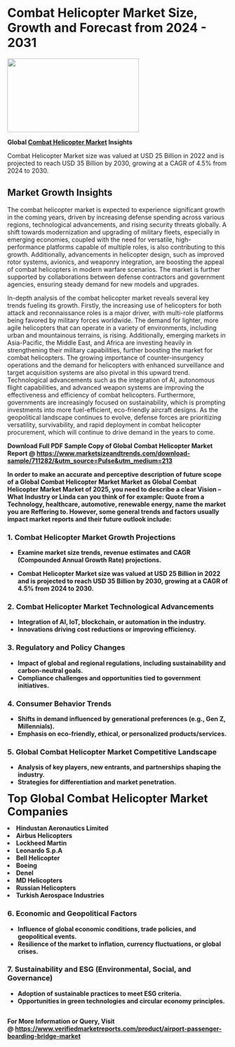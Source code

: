 <H1>Combat Helicopter Market Size, Growth and Forecast from 2024 - 2031</H1><img class="aligncenter size-medium wp-image-584254" src="https://thirdeyenews.in/wp-content/uploads/2024/09/Global-Market-Research-300x168.jpeg" alt="" width="300" height="168" /><p><strong>Global&nbsp;<a href="https://www.marketsizeandtrends.com/download-sample/711282/&amp;utm_source=Pulse&amp;utm_medium=213">Combat Helicopter Market</a> Insights</strong></p><p>Combat Helicopter Market size was valued at USD 25 Billion in 2022 and is projected to reach USD 35 Billion by 2030, growing at a CAGR of 4.5% from 2024 to 2030.</p><p><h2>Market Growth Insights</h2> <p>The combat helicopter market is expected to experience significant growth in the coming years, driven by increasing defense spending across various regions, technological advancements, and rising security threats globally. A shift towards modernization and upgrading of military fleets, especially in emerging economies, coupled with the need for versatile, high-performance platforms capable of multiple roles, is also contributing to this growth. Additionally, advancements in helicopter design, such as improved rotor systems, avionics, and weaponry integration, are boosting the appeal of combat helicopters in modern warfare scenarios. The market is further supported by collaborations between defense contractors and government agencies, ensuring steady demand for new models and upgrades.</p> <p><strong></strong></p> <p>In-depth analysis of the combat helicopter market reveals several key trends fueling its growth. Firstly, the increasing use of helicopters for both attack and reconnaissance roles is a major driver, with multi-role platforms being favored by military forces worldwide. The demand for lighter, more agile helicopters that can operate in a variety of environments, including urban and mountainous terrains, is rising. Additionally, emerging markets in Asia-Pacific, the Middle East, and Africa are investing heavily in strengthening their military capabilities, further boosting the market for combat helicopters. The growing importance of counter-insurgency operations and the demand for helicopters with enhanced surveillance and target acquisition systems are also pivotal in this upward trend. Technological advancements such as the integration of AI, autonomous flight capabilities, and advanced weapon systems are improving the effectiveness and efficiency of combat helicopters. Furthermore, governments are increasingly focused on sustainability, which is prompting investments into more fuel-efficient, eco-friendly aircraft designs. As the geopolitical landscape continues to evolve, defense forces are prioritizing versatility, survivability, and rapid deployment in combat helicopter procurement, which will continue to drive demand in the years to come.</p> <p><strong></p><p><span class=""><strong>Download Full PDF Sample Copy of Global Combat Helicopter Market Report</strong> @ <a href="https://www.marketsizeandtrends.com/download-sample/711282/&amp;utm_source=Pulse&amp;utm_medium=213" target="_blank">https://www.marketsizeandtrends.com/download-sample/711282/&amp;utm_source=Pulse&amp;utm_medium=213</a></span></p><p>In order to make an accurate and perceptive description of future scope of a Global&nbsp;Combat Helicopter Market Market as Global&nbsp;Combat Helicopter Market Market of 2025, you need to describe a clear Vision &ndash; What Industry or Linda can you think of for example: Quote from a Technology, healthcare, automotive, renewable energy, name the market you are Reffering to. However, some general trends and factors usually impact market reports and their future outlook include:</p><h3>1.&nbsp;<strong>Combat Helicopter Market Growth Projections</strong></h3><ul><li>Examine market size trends, revenue estimates and CAGR (Compounded Annual Growth Rate) projections.</li><li><p>Combat Helicopter Market size was valued at USD 25 Billion in 2022 and is projected to reach USD 35 Billion by 2030, growing at a CAGR of 4.5% from 2024 to 2030.</p></li></ul><h3>2.&nbsp;<strong>Combat Helicopter Market Technological Advancements</strong></h3><ul><li>Integration of AI, IoT, blockchain, or automation in the industry.</li><li>Innovations driving cost reductions or improving efficiency.</li></ul><h3>3.&nbsp;<strong>Regulatory and Policy Changes</strong></h3><ul><li>Impact of global and regional regulations, including sustainability and carbon-neutral goals.</li><li>Compliance challenges and opportunities tied to government initiatives.</li></ul><h3>4.&nbsp;<strong>Consumer Behavior Trends</strong></h3><ul><li>Shifts in demand influenced by generational preferences (e.g., Gen Z, Millennials).</li><li>Emphasis on eco-friendly, ethical, or personalized products/services.</li></ul><h3>5.&nbsp;<strong>Global Combat Helicopter Market Competitive Landscape</strong></h3><ul><li>Analysis of key players, new entrants, and partnerships shaping the industry.</li><li>Strategies for differentiation and market penetration.</li></ul><p data-pm-slice="1 1 []"><span style="color: inherit; font-family: inherit; font-size: 25px;">Top Global Combat Helicopter Market Companies</span></p><div class="" data-test-id=""><p><li>Hindustan Aeronautics Limited</li><li> Airbus Helicopters</li><li> Lockheed Martin</li><li> Leonardo S.p.A</li><li> Bell Helicopter</li><li> Boeing</li><li> Denel</li><li> MD Helicopters</li><li> Russian Helicopters</li><li> Turkish Aerospace Industries</li></p></div><h3>6.&nbsp;<strong>Economic and Geopolitical Factors</strong></h3><ul><li>Influence of global economic conditions, trade policies, and geopolitical events.</li><li>Resilience of the market to inflation, currency fluctuations, or global crises.</li></ul><h3>7.&nbsp;<strong>Sustainability and ESG (Environmental, Social, and Governance)</strong></h3><ul><li>Adoption of sustainable practices to meet ESG criteria.</li><li>Opportunities in green technologies and circular economy principles.</li></ul><h2><strong style="font-size: 14px;">For More Information or Query, Visit @&nbsp;</strong><a style="background-color: #ffffff; font-size: 14px;" href="https://www.marketsizeandtrends.com/report/combat-helicopter-market/" target="_blank">https://www.verifiedmarketreports.com/product/airport-passenger-boarding-bridge-market</a></h2>

